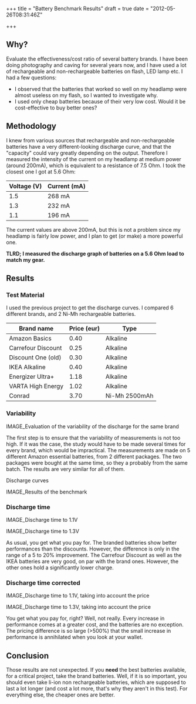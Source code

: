+++
title = "Battery Benchmark Results"
draft = true
date = "2012-05-26T08:31:46Z"

+++

## Why?
Evaluate the effectiveness/cost ratio of several battery brands. I have been doing photography and caving for several years now, and I have used a lot of rechargeable and non-rechargeable batteries on flash, LED lamp etc. I had a few questions:

* I observed that the batteries that worked so well on my headlamp were almost useless on my flash, so I wanted to investigate why.
* I used only cheap batteries because of their very low cost. Would it be cost-effective to buy better ones?

## Methodology

I knew from various sources that rechargeable and non-rechargeable batteries have a very different-looking discharge curve, and that the "capacity" could vary greatly depending on the output. Therefore I measured the intensity of the current on my headlamp at medium power (around 200mA), which is equivalent to a resistance of 7.5 Ohm. I took the closest one I got at 5.6 Ohm:

| Voltage (V) | Current (mA) |
|-------------|--------------|
| 1.5         | 268 mA       |
| 1.3         | 232 mA       |
| 1.1         | 196 mA       |

The current values are above 200mA, but this is not a problem since my headlamp is fairly low power, and I plan to get (or make) a more powerful one.

**TLRD; I measured the discharge graph of batteries on a 5.6 Ohm load to match my gear.**

## Results

### Test Material

I used the previous project to get the discharge curves. I compared 6 different brands, and 2 Ni-Mh rechargeable batteries.

| Brand name         | Price (eur) |    Type
|--------------------|-------------|----------------
| Amazon Basics      | 0.40        | Alkaline
| Carrefour Discount | 0.25        | Alkaline
| Discount One (old) | 0.30        | Alkaline
| IKEA Alkaline      | 0.40        | Alkaline
| Energizer Ultra+   | 1.18        | Alkaline
| VARTA High Energy  | 1.02        | Alkaline
| Conrad             | 3.70        | Ni-Mh 2500mAh


### Variability

IMAGE_Evaluation of the variability of the discharge for the same brand

The first step is to ensure that the variability of measurements is not too high. If it was the case, the study would have to be made several times for every brand, which would be impractical. The measurements are made on 5 different Amazon essential batteries, from 2 different packages. The two packages were bought at the same time, so they a probably from the same batch. The results are very similar for all of them.

Discharge curves

IMAGE_Results of the benchmark

### Discharge time

IMAGE_Discharge time to 1.1V

IMAGE_Discharge time to 1.3V

As usual, you get what you pay for. The branded batteries show better performances than the discounts. However, the difference is only in the range of a 5 to 20% improvement. The Carrefour Discount as well as the IKEA batteries are very good, on par with the brand ones. However, the other ones hold a significantly lower charge.

### Discharge time corrected

IMAGE_Discharge time to 1.1V, taking into account the price

IMAGE_Discharge time to 1.3V, taking into account the price

You get what you pay for, right? Well, not really. Every increase in performance comes at a greater cost, and the batteries are no exception. The pricing difference is so large (>500%) that the small increase in performance is annihilated when you look at your wallet.

## Conclusion

Those results are not unexpected. If you **need** the best batteries available, for a critical project, take the brand batteries. Well, if it is so important, you should even take li-ion non rechargeable batteries, which are supposed to last a lot longer (and cost a lot more, that's why they aren't in this test). For everything else, the cheaper ones are better.
